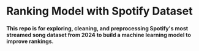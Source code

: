 # Ranking Model with Spotify Dataset

#### This repo is for exploring, cleaning, and preprocessing Spotify's most streamed song dataset from 2024 to build a machine learning model to improve rankings.
